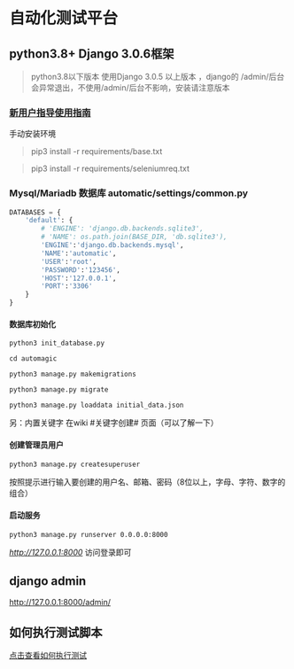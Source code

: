 # 自动化测试平台 
## python3.8+   Django 3.0.6框架
>python3.8以下版本 使用Django 3.0.5 以上版本 ，django的 /admin/后台会异常退出，不使用/admin/后台不影响，安装请注意版本

### [新用户指导使用指南](https://github.com/radiateboy/automagic/wiki)

手动安装环境

> pip3 install -r requirements/base.txt

> pip3 install -r requirements/seleniumreq.txt

### Mysql/Mariadb 数据库 automatic/settings/common.py
```python
DATABASES = {
    'default': {
        # 'ENGINE': 'django.db.backends.sqlite3',
        # 'NAME': os.path.join(BASE_DIR, 'db.sqlite3'),
        'ENGINE':'django.db.backends.mysql',
        'NAME':'automatic',
        'USER':'root',
        'PASSWORD':'123456',
        'HOST':'127.0.0.1',
        'PORT':'3306'
    }
}
```
#### 数据库初始化

```shell
python3 init_database.py

cd automagic

python3 manage.py makemigrations

python3 manage.py migrate

python3 manage.py loaddata initial_data.json
```

另：内置关键字 在wiki #关键字创建# 页面（可以了解一下）

#### 创建管理员用户
```bash
python3 manage.py createsuperuser
```
按照提示进行输入要创建的用户名、邮箱、密码（8位以上，字母、字符、数字的组合）

#### 启动服务
```bash
python3 manage.py runserver 0.0.0.0:8000
```
_http://127.0.0.1:8000_   访问登录即可

## django admin 
http://127.0.0.1:8000/admin/

## 如何执行测试脚本 
[点击查看如何执行测试](https://github.com/radiateboy/automagic/wiki/Seleniumkeyword%E4%BB%8B%E7%BB%8D)
